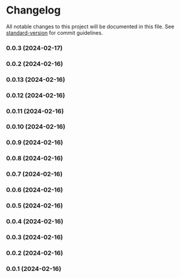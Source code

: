 # Changelog

All notable changes to this project will be documented in this file. See [standard-version](https://github.com/conventional-changelog/standard-version) for commit guidelines.

### 0.0.3 (2024-02-17)

### 0.0.2 (2024-02-16)

### 0.0.13 (2024-02-16)

### 0.0.12 (2024-02-16)

### 0.0.11 (2024-02-16)

### 0.0.10 (2024-02-16)

### 0.0.9 (2024-02-16)

### 0.0.8 (2024-02-16)

### 0.0.7 (2024-02-16)

### 0.0.6 (2024-02-16)

### 0.0.5 (2024-02-16)

### 0.0.4 (2024-02-16)

### 0.0.3 (2024-02-16)

### 0.0.2 (2024-02-16)

### 0.0.1 (2024-02-16)
